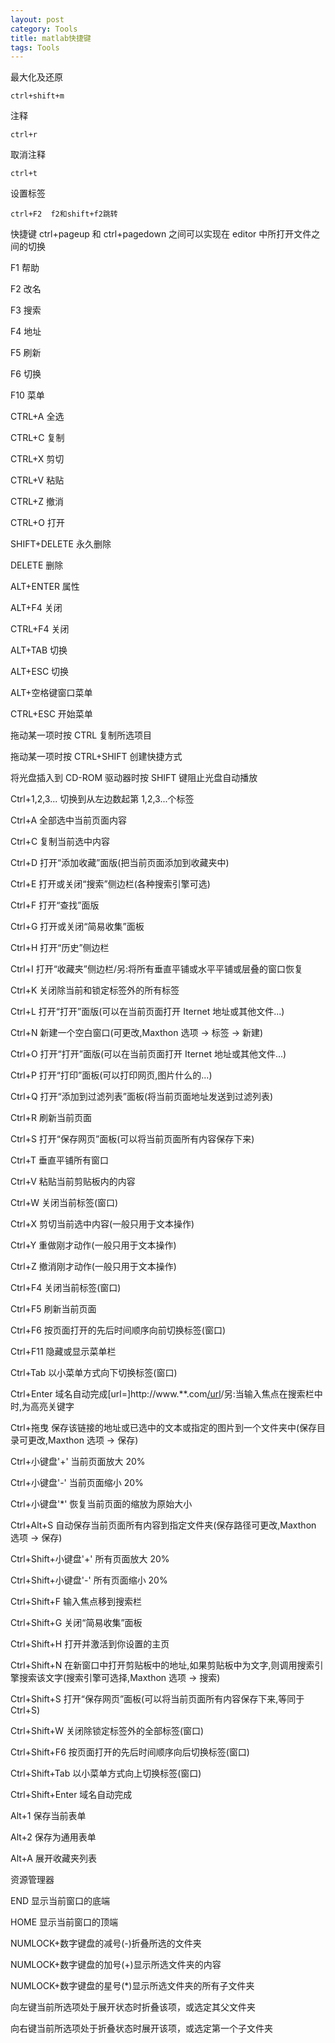 ```yaml
---
layout: post
category: Tools
title: matlab快捷键
tags: Tools
---
```


最大化及还原

    ctrl+shift+m

注释

    ctrl+r

取消注释

    ctrl+t

设置标签

    ctrl+F2  f2和shift+f2跳转

快捷键 ctrl+pageup 和 ctrl+pagedown 之间可以实现在 editor 中所打开文件之间的切换

F1 帮助

F2 改名

F3 搜索

F4 地址

F5 刷新

F6 切换

F10 菜单

CTRL+A 全选

CTRL+C 复制

CTRL+X 剪切

CTRL+V 粘贴

CTRL+Z 撤消

CTRL+O 打开

SHIFT+DELETE 永久删除

DELETE 删除

ALT+ENTER 属性

ALT+F4 关闭

CTRL+F4 关闭

ALT+TAB 切换

ALT+ESC 切换

ALT+空格键窗口菜单

CTRL+ESC 开始菜单

拖动某一项时按 CTRL 复制所选项目

拖动某一项时按 CTRL+SHIFT 创建快捷方式

将光盘插入到 CD-ROM 驱动器时按 SHIFT 键阻止光盘自动播放

Ctrl+1,2,3...
切换到从左边数起第 1,2,3...个标签

Ctrl+A
全部选中当前页面内容

Ctrl+C
复制当前选中内容

Ctrl+D
打开“添加收藏”面版(把当前页面添加到收藏夹中)

Ctrl+E
打开或关闭“搜索”侧边栏(各种搜索引擎可选)

Ctrl+F
打开“查找”面版

Ctrl+G
打开或关闭“简易收集”面板

Ctrl+H
打开“历史”侧边栏

Ctrl+I
打开“收藏夹”侧边栏/另:将所有垂直平铺或水平平铺或层叠的窗口恢复

Ctrl+K
关闭除当前和锁定标签外的所有标签

Ctrl+L
打开“打开”面版(可以在当前页面打开 Iternet 地址或其他文件...)

Ctrl+N
新建一个空白窗口(可更改,Maxthon 选项 → 标签 → 新建)

Ctrl+O
打开“打开”面版(可以在当前页面打开 Iternet 地址或其他文件...)

Ctrl+P
打开“打印”面板(可以打印网页,图片什么的...)

Ctrl+Q
打开“添加到过滤列表”面板(将当前页面地址发送到过滤列表)

Ctrl+R
刷新当前页面

Ctrl+S
打开“保存网页”面板(可以将当前页面所有内容保存下来)

Ctrl+T
垂直平铺所有窗口

Ctrl+V
粘贴当前剪贴板内的内容

Ctrl+W
关闭当前标签(窗口)

Ctrl+X
剪切当前选中内容(一般只用于文本操作)

Ctrl+Y
重做刚才动作(一般只用于文本操作)

Ctrl+Z
撤消刚才动作(一般只用于文本操作)

Ctrl+F4
关闭当前标签(窗口)

Ctrl+F5
刷新当前页面

Ctrl+F6
按页面打开的先后时间顺序向前切换标签(窗口)

Ctrl+F11
隐藏或显示菜单栏

Ctrl+Tab
以小菜单方式向下切换标签(窗口)

Ctrl+Enter
域名自动完成[url=]http://www.**.com[/url](内容可更改,Maxthon选项→地址栏→常规)/另:当输入焦点在搜索栏中时,为高亮关键字

Ctrl+拖曳
保存该链接的地址或已选中的文本或指定的图片到一个文件夹中(保存目录可更改,Maxthon 选项 → 保存)

Ctrl+小键盘'+'
当前页面放大 20%

Ctrl+小键盘'-'
当前页面缩小 20%

Ctrl+小键盘'\*'
恢复当前页面的缩放为原始大小

Ctrl+Alt+S
自动保存当前页面所有内容到指定文件夹(保存路径可更改,Maxthon 选项 → 保存)

Ctrl+Shift+小键盘'+'
所有页面放大 20%

Ctrl+Shift+小键盘'-'
所有页面缩小 20%

Ctrl+Shift+F
输入焦点移到搜索栏

Ctrl+Shift+G
关闭“简易收集”面板

Ctrl+Shift+H
打开并激活到你设置的主页

Ctrl+Shift+N
在新窗口中打开剪贴板中的地址,如果剪贴板中为文字,则调用搜索引擎搜索该文字(搜索引擎可选择,Maxthon 选项 → 搜索)

Ctrl+Shift+S
打开“保存网页”面板(可以将当前页面所有内容保存下来,等同于 Ctrl+S)

Ctrl+Shift+W
关闭除锁定标签外的全部标签(窗口)

Ctrl+Shift+F6
按页面打开的先后时间顺序向后切换标签(窗口)

Ctrl+Shift+Tab
以小菜单方式向上切换标签(窗口)

Ctrl+Shift+Enter
域名自动完成

Alt+1
保存当前表单

Alt+2
保存为通用表单

Alt+A
展开收藏夹列表

资源管理器

END 显示当前窗口的底端

HOME 显示当前窗口的顶端

NUMLOCK+数字键盘的减号(-)折叠所选的文件夹

NUMLOCK+数字键盘的加号(+)显示所选文件夹的内容

NUMLOCK+数字键盘的星号(\*)显示所选文件夹的所有子文件夹

向左键当前所选项处于展开状态时折叠该项，或选定其父文件夹

向右键当前所选项处于折叠状态时展开该项，或选定第一个子文件夹
